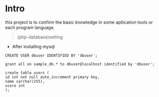 # Intro

this project is to confirm the basic knowledge in some apllication tools or each program language.


> (php-database)setting

- After installing mysql

```
CREATE USER dbuser IDENTIFIED BY 'dbuser';

grant all on sample_db.* to dbuser@localhost identified by 'dbuser';
```

```
create table users (
id int not null auto_increment primary key,
name varchar(255),
score int
);
```
